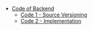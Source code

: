 * [Code of Backend](https://github.com/senseobservationsystems/goalie-backend/wiki/Code-of-Backend)
  * [Code 1 - Source Versioning](https://github.com/senseobservationsystems/goalie-backend/wiki/Code-1---Source-Versioning)
  * [Code 2 - Implementation](https://github.com/senseobservationsystems/goalie-backend/wiki/Code-2---Implementation)